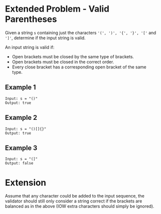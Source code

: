 # Extended Problem - Valid Parentheses

Given a string `s` containing just the characters `'(', ')', '{', '}', '['` and `']'`, determine if the input string is valid.

An input string is valid if:

* Open brackets must be closed by the same type of brackets.
* Open brackets must be closed in the correct order.
* Every close bracket has a corresponding open bracket of the same type.

## Example 1

```
Input: s = "()"
Output: true
```

## Example 2

```
Input: s = "()[]{}"
Output: true
```

## Example 3

```
Input: s = "(]"
Output: false
```


# Extension

Assume that any character could be added to the input sequence, the validator should still only consider a string correct if the brackets are balanced as in the above (IOW extra characters should simply be ignored).

